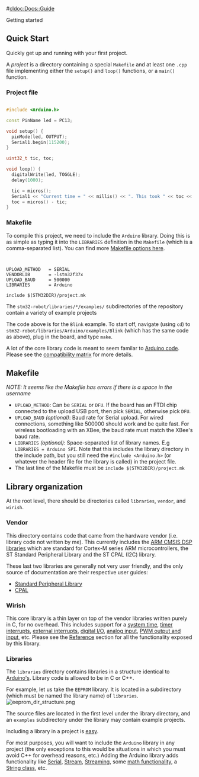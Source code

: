 #<cldoc:Docs::Guide>

Getting started

## Quick Start

Quickly get up and running with your first project.

A _project_ is a directory containing a special `Makefile` and at least one `.cpp` file implementing either the `setup()` and `loop()` functions, or a `main()` function.

### Project file

```c++

#include <Arduino.h>

const PinName led = PC13;

void setup() {
  pinMode(led, OUTPUT);
  Serial1.begin(115200);
}

uint32_t tic, toc;

void loop() {
  digitalWrite(led, TOGGLE);
  delay(1000);

  tic = micros();
  Serial1 << "Current time = " << millis() << ". This took " << toc << "us." << endl;
  toc = micros() - tic;
}

```

### Makefile

To compile this project, we need to include the `Arduino` library. Doing this is as simple as typing it into the `LIBRARIES` definition in the `Makefile` (which is a comma-separated list). You can find more [Makefile options here](#Guide/Makefile).

```make


UPLOAD_METHOD   = SERIAL
VENDORLIB       = -lstm32f37x
UPLOAD_BAUD     = 500000
LIBRARIES       = Arduino

include $(STM32DIR)/project.mk

```

The `stm32-robot/libraries/*/examples/` subdirectories of the repository contain a variety of example projects

The code above is for the `Blink` example. To start off, navigate (using `cd`) to `stm32-robot/libraries/Arduino/examples/Blink` (which has the same code as above), plug in the board, and type `make`.

A lot of the core library code is meant to seem familar to [Arduino code](http://arduino.cc/en/Reference/HomePage). Please see the [compatibility matrix](Overview) for more details.

## Makefile

*NOTE: It seems like the Makefile has errors if there is a space in the username*

* `UPLOAD_METHOD`: Can be `SERIAL` or `DFU`. If the board has an FTDI chip connected to the upload USB port, then pick `SERIAL`, otherwise pick `DFU`.
* `UPLOAD_BAUD` *(optional)*: Baud rate for Serial upload. For wired connections, something like 500000 should work and be quite fast. For wireless bootloading with an XBee, the baud rate must match the XBee's baud rate.
* `LIBRARIES` *(optional)*: Space-separated list of library names. E.g `LIBRARIES = Arduino SPI`. Note that this includes the library directory in the include path, but you still need the `#include <Arduino.h>` (or whatever the header file for the library is called) in the project file.
* The last line of the Makefile must be `include $(STM32DIR)/project.mk`

## Library organization

At the root level, there should be directories called `libraries`, `vendor`, and `wirish`.

### Vendor

This directory contains code that came from the hardware vendor (i.e. library code not written by me). This currently includes the [ARM CMSIS DSP libraries](http://www.doulos.com/knowhow/arm/CMSIS/) which are standard for Cortex-M series ARM microcontrollers, the ST Standard Peripheral Library and the ST CPAL (I2C) library.

These last two libraries are generally not very user friendly, and the only source of documentation are their respective user guides:

* [Standard Peripheral Library](https://bitbucket.org/kodlab/stm32-robot/downloads/stm32_periph.pdf)
* [CPAL](https://bitbucket.org/kodlab/stm32-robot/downloads/stm32_cpal.pdf)

### Wirish

This core library is a thin layer on top of the vendor libraries written purely in C, for no overhead. This includes support for a [system time](../Reference/Time), [timer interrupts](../Reference/Timebase), [external interrupts](../Reference/EXTI), [digital I/O](../Reference/Digital), [analog input](../Reference/ADC), [PWM output and input](../Reference/Timer), etc. Please see the [Reference](../Reference) section for all the functionality exposed by this library.

### Libraries

The `libraries` directory contains libraries in a structure identical to [Arduino's](http://arduino.cc/en/Guide/Libraries). Library code is allowed to be in C or C++.

For example, let us take the `EEPROM` library. It is located in a subdirectory (which must be named the library name) of `libraries`. 
![eeprom_dir_structure.png](https://bitbucket.org/repo/b7yK6p/images/1615822614-eeprom_dir_structure.png)

The source files are located in the first level under the library directory, and an `examples` subdirectory under the library may contain example projects.

Including a library in a project is [easy](QuickStart). 

For most purposes, you will want to include the `Arduino` library in any project (the only exceptions to this would be situations in which you must avoid C++ for overhead reasons, etc.) Adding the Arduino library adds functionality like [Serial](Reference/Serial), [Stream](http://arduino.cc/en/Reference/Stream), [Streaming](http://arduiniana.org/libraries/streaming/), some [math functionality](Reference), a [String class](http://arduino.cc/en/Reference/StringObject), etc.


